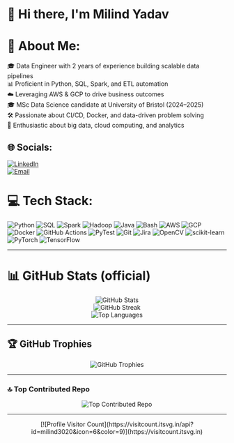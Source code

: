 # 👋 Hi there, I'm Milind Yadav

# 💫 About Me:
🎓 Data Engineer with 2 years of experience building scalable data pipelines  
📊 Proficient in Python, SQL, Spark, and ETL automation  
☁️ Leveraging AWS & GCP to drive business outcomes  
🎓 MSc Data Science candidate at University of Bristol (2024–2025)  
🛠️ Passionate about CI/CD, Docker, and data-driven problem solving  
🔬 Enthusiastic about big data, cloud computing, and analytics  

## 🌐 Socials:
[![LinkedIn](https://img.shields.io/badge/LinkedIn-%230077B5.svg?logo=linkedin&logoColor=white)](https://www.linkedin.com/in/milindyadav56/)  
[![Email](https://img.shields.io/badge/Email-D14836?logo=gmail&logoColor=white)](mailto:milindyadav98@yahoo.com)  

# 💻 Tech Stack:
![Python](https://img.shields.io/badge/Python-3670A0?style=for-the-badge&logo=python&logoColor=ffdd54) ![SQL](https://img.shields.io/badge/SQL-4479A1?style=for-the-badge&logo=Microsoft%20SQL%20Server&logoColor=white) ![Spark](https://img.shields.io/badge/Spark-E25A1C?style=for-the-badge&logo=Apache%20Spark&logoColor=white) ![Hadoop](https://img.shields.io/badge/Hadoop-66CCFF?style=for-the-badge&logo=Apache%20Hadoop&logoColor=black) ![Java](https://img.shields.io/badge/Java-ED8B00?style=for-the-badge&logo=openjdk&logoColor=white) ![Bash](https://img.shields.io/badge/Bash-4EAA25?style=for-the-badge&logo=gnu-bash&logoColor=white) ![AWS](https://img.shields.io/badge/AWS-%23FF9900?style=for-the-badge&logo=amazon-aws&logoColor=white) ![GCP](https://img.shields.io/badge/GCP-%23F9AB00?style=for-the-badge&logo=googlecloud&logoColor=white) ![Docker](https://img.shields.io/badge/Docker-2496ED?style=for-the-badge&logo=docker&logoColor=white) ![GitHub Actions](https://img.shields.io/badge/GitHub_Actions-2088FF?style=for-the-badge&logo=github-actions&logoColor=white) ![PyTest](https://img.shields.io/badge/PyTest-0A4D8C?style=for-the-badge&logo=pytest&logoColor=white) ![Git](https://img.shields.io/badge/Git-F05032?style=for-the-badge&logo=git&logoColor=white) ![Jira](https://img.shields.io/badge/Jira-0052CC?style=for-the-badge&logo=jira&logoColor=white) ![OpenCV](https://img.shields.io/badge/OpenCV-5C3EE8?style=for-the-badge&logo=opencv&logoColor=white) ![scikit-learn](https://img.shields.io/badge/scikit--learn-F7931E?style=for-the-badge&logo=scikit-learn&logoColor=white) ![PyTorch](https://img.shields.io/badge/PyTorch-EE4C2C?style=for-the-badge&logo=PyTorch&logoColor=white) ![TensorFlow](https://img.shields.io/badge/TensorFlow-FF6F00?style=for-the-badge&logo=TensorFlow&logoColor=white)

---

# 📊 GitHub Stats (official)

<p align="center">
  <!-- overall public stats -->
  <img src="https://github-readme-stats-3htfyc9o5-milind-yadavs-projects.vercel.app/api?username=milind3020&count_private=true&show_icons=true&theme=neon" alt="GitHub Stats" /><br/>
  <!-- streak -->
  <img src="https://github-readme-streak-stats.herokuapp.com/?user=milind3020&theme=neon" alt="GitHub Streak" /><br/>
  <!-- top langs -->
  <img src="https://github-readme-stats-3htfyc9o5-milind-yadavs-projects.vercel.app/api/top-langs?username=milind3020&count_private=true&layout=compact&theme=neon" alt="Top Languages" />
</p>

---

## 🏆 GitHub Trophies

<p align="center">
  <img src="https://github-profile-trophy.vercel.app/?username=milind3020&theme=neon&no-frame=true&no-bg=true&margin-w=4" alt="GitHub Trophies" />
</p>

---

### 🔝 Top Contributed Repo

<p align="center">
  <img src="https://github-contributor-stats.vercel.app/api?username=milind3020&limit=5&theme=neon&combine_all_yearly_contributions=true" alt="Top Contributed Repo" />
</p>

---

<p align="center">
  [![Profile Visitor Count](https://visitcount.itsvg.in/api?id=milind3020&icon=6&color=9)](https://visitcount.itsvg.in)
</p>
